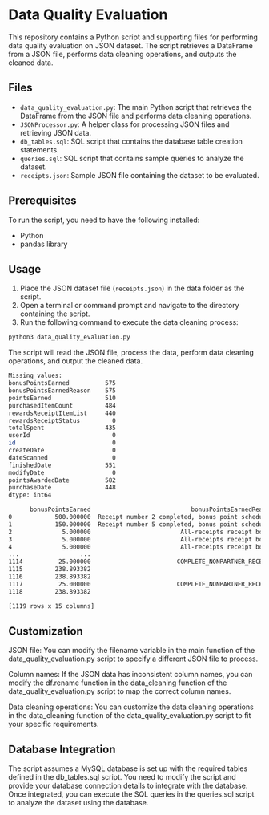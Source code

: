 # Data Quality Evaluation

This repository contains a Python script and supporting files for performing data quality evaluation on JSON dataset. The script retrieves a DataFrame from a JSON file, performs data cleaning operations, and outputs the cleaned data.

## Files

- `data_quality_evaluation.py`: The main Python script that retrieves the DataFrame from the JSON file and performs data cleaning operations.
- `JSONProcessor.py`: A helper class for processing JSON files and retrieving JSON data.
- `db_tables.sql`: SQL script that contains the database table creation statements.
- `queries.sql`: SQL script that contains sample queries to analyze the dataset.
- `receipts.json`: Sample JSON file containing the dataset to be evaluated.

## Prerequisites

To run the script, you need to have the following installed:

- Python
- pandas library

## Usage

1. Place the JSON dataset file (`receipts.json`) in the data folder as the script.
2. Open a terminal or command prompt and navigate to the directory containing the script.
3. Run the following command to execute the data cleaning process:

```bash
python3 data_quality_evaluation.py
```

The script will read the JSON file, process the data, perform data cleaning operations, and output the cleaned data.

```bash
Missing values:
bonusPointsEarned          575
bonusPointsEarnedReason    575
pointsEarned               510
purchasedItemCount         484
rewardsReceiptItemList     440
rewardsReceiptStatus         0
totalSpent                 435
userId                       0
id                           0
createDate                   0
dateScanned                  0
finishedDate               551
modifyDate                   0
pointsAwardedDate          582
purchaseDate               448
dtype: int64
```

```bash
      bonusPointsEarned                            bonusPointsEarnedReason pointsEarned  ...  modifyDate pointsAwardedDate purchaseDate
0            500.000000  Receipt number 2 completed, bonus point schedu...        500.0  ...  2021-01-03        2021-01-03   2021-01-03
1            150.000000  Receipt number 5 completed, bonus point schedu...        150.0  ...  2021-01-03        2021-01-03   2021-01-02
2              5.000000                         All-receipts receipt bonus            5  ...  2021-01-03               NaT   2021-01-03
3              5.000000                         All-receipts receipt bonus          5.0  ...  2021-01-03        2021-01-03   2021-01-03
4              5.000000                         All-receipts receipt bonus          5.0  ...  2021-01-03        2021-01-03   2021-01-02
...                 ...                                                ...          ...  ...         ...               ...          ...
1114          25.000000                        COMPLETE_NONPARTNER_RECEIPT         25.0  ...  2021-03-01               NaN   2020-08-17
1115         238.893382                                                NaN          5.0  ...  2021-03-01               NaN          NaT
1116         238.893382                                                NaN          5.0  ...  2021-03-01               NaN          NaT
1117          25.000000                        COMPLETE_NONPARTNER_RECEIPT         25.0  ...  2021-03-01               NaN   2020-08-17
1118         238.893382                                                NaN          5.0  ...  2021-03-01               NaN          NaT

[1119 rows x 15 columns]
```

## Customization

JSON file: You can modify the filename variable in the main function of the data_quality_evaluation.py script to specify a different JSON file to process.

Column names: If the JSON data has inconsistent column names, you can modify the df.rename function in the data_cleaning function of the data_quality_evaluation.py script to map the correct column names.

Data cleaning operations: You can customize the data cleaning operations in the data_cleaning function of the data_quality_evaluation.py script to fit your specific requirements.

## Database Integration

The script assumes a MySQL database is set up with the required tables defined in the db_tables.sql script. You need to modify the script and provide your database connection details to integrate with the database. Once integrated, you can execute the SQL queries in the queries.sql script to analyze the dataset using the database.
